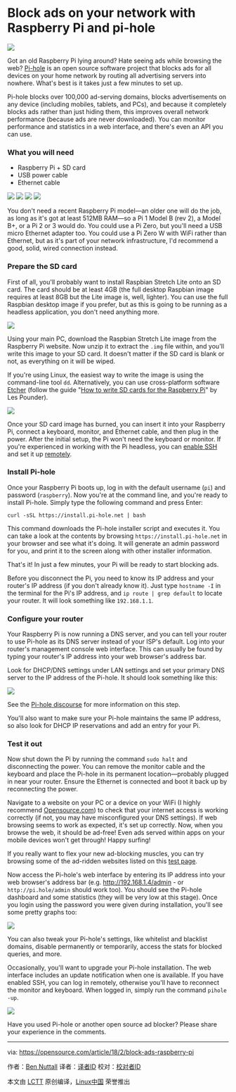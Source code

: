 Block ads on your network with Raspberry Pi and pi-hole
======

![](https://opensource.com/sites/default/files/styles/image-full-size/public/lead-images/pi-hole-banner.png?itok=1TXcp3hm)

Got an old Raspberry Pi lying around? Hate seeing ads while browsing the web? [Pi-hole][1] is an open source software project that blocks ads for all devices on your home network by routing all advertising servers into nowhere. What's best is it takes just a few minutes to set up.

Pi-hole blocks over 100,000 ad-serving domains, blocks advertisements on any device (including mobiles, tablets, and PCs), and because it completely blocks ads rather than just hiding them, this improves overall network performance (because ads are never downloaded). You can monitor performance and statistics in a web interface, and there's even an API you can use.

### What you will need

  * Raspberry Pi + SD card
  * USB power cable
  * Ethernet cable


![](https://opensource.com/sites/default/files/u128651/raspberry-pi.png)
![](https://opensource.com/sites/default/files/u128651/noobs-card.png)
![](https://opensource.com/sites/default/files/u128651/power-supply.png)
![](https://opensource.com/sites/default/files/u128651/ethernet-cable.png)

You don't need a recent Raspberry Pi model—an older one will do the job, as long as it's got at least 512MB RAM—so a Pi 1 Model B (rev 2), a Model B+, or a Pi 2 or 3 would do. You could use a Pi Zero, but you'll need a USB micro Ethernet adapter too. You could use a Pi Zero W with WiFi rather than Ethernet, but as it's part of your network infrastructure, I'd recommend a good, solid, wired connection instead.

### Prepare the SD card

First of all, you'll probably want to install Raspbian Stretch Lite onto an SD card. The card should be at least 4GB (the full desktop Raspbian image requires at least 8GB but the Lite image is, well, lighter). You can use the full Raspbian desktop image if you prefer, but as this is going to be running as a headless application, you don't need anything more.

![](https://opensource.com/sites/default/files/u128651/raspbian-downloads.png)

Using your main PC, download the Raspbian Stretch Lite image from the Raspberry Pi website. Now unzip it to extract the `.img` file within, and you'll write this image to your SD card. It doesn't matter if the SD card is blank or not, as everything on it will be wiped.

If you're using Linux, the easiest way to write the image is using the command-line tool `dd`. Alternatively, you can use cross-platform software [Etcher][2] (follow the guide "[How to write SD cards for the Raspberry Pi][3]" by Les Pounder).

![](https://opensource.com/sites/default/files/etcher-win-520px.png)

Once your SD card image has burned, you can insert it into your Raspberry Pi, connect a keyboard, monitor, and Ethernet cable, and then plug in the power. After the initial setup, the Pi won't need the keyboard or monitor. If you're experienced in working with the Pi headless, you can [enable SSH][4] and set it up [remotely][5].

### Install Pi-hole

Once your Raspberry Pi boots up, log in with the default username (`pi`) and password (`raspberry`). Now you're at the command line, and you're ready to install Pi-hole. Simply type the following command and press Enter:
```
curl -sSL https://install.pi-hole.net | bash

```

This command downloads the Pi-hole installer script and executes it. You can take a look at the contents by browsing `https://install.pi-hole.net` in your browser and see what it's doing. It will generate an admin password for you, and print it to the screen along with other installer information.

That's it! In just a few minutes, your Pi will be ready to start blocking ads.

Before you disconnect the Pi, you need to know its IP address and your router's IP address (if you don't already know it). Just type `hostname -I` in the terminal for the Pi's IP address, and `ip route | grep default` to locate your router. It will look something like `192.168.1.1`.

### Configure your router

Your Raspberry Pi is now running a DNS server, and you can tell your router to use Pi-hole as its DNS server instead of your ISP's default. Log into your router's management console web interface. This can usually be found by typing your router's IP address into your web browser's address bar.

Look for DHCP/DNS settings under LAN settings and set your primary DNS server to the IP address of the Pi-hole. It should look something like this:

![](https://opensource.com/sites/default/files/u128651/pi-hole-dns.png)

See the [Pi-hole discourse][6] for more information on this step.

You'll also want to make sure your Pi-hole maintains the same IP address, so also look for DHCP IP reservations and add an entry for your Pi.

### Test it out

Now shut down the Pi by running the command `sudo halt` and disconnecting the power. You can remove the monitor cable and the keyboard and place the Pi-hole in its permanent location—probably plugged in near your router. Ensure the Ethernet is connected and boot it back up by reconnecting the power.

Navigate to a website on your PC or a device on your WiFi (I highly recommend [Opensource.com][7]) to check that your internet access is working correctly (if not, you may have misconfigured your DNS settings). If web browsing seems to work as expected, it's set up correctly. Now, when you browse the web, it should be ad-free! Even ads served within apps on your mobile devices won't get through! Happy surfing!

If you really want to flex your new ad-blocking muscles, you can try browsing some of the ad-ridden websites listed on this [test page][8].

Now access the Pi-hole's web interface by entering its IP address into your web browser's address bar (e.g. <http://192.168.1.4/admin> \- or `http://pi.hole/admin` should work too). You should see the Pi-hole dashboard and some statistics (they will be very low at this stage). Once you login using the password you were given during installation, you'll see some pretty graphs too:

![](https://opensource.com/sites/default/files/u128651/pi-hole-web.png)

You can also tweak your Pi-hole's settings, like whitelist and blacklist domains, disable permanently or temporarily, access the stats for blocked queries, and more.

Occasionally, you'll want to upgrade your Pi-hole installation. The web interface includes an update notification when one is available. If you have enabled SSH, you can log in remotely, otherwise you'll have to reconnect the monitor and keyboard. When logged in, simply run the command `pihole -up`.

![](https://opensource.com/sites/default/files/u128651/pi-hole-update.png)

Have you used Pi-hole or another open source ad blocker? Please share your experience in the comments.

--------------------------------------------------------------------------------

via: https://opensource.com/article/18/2/block-ads-raspberry-pi

作者：[Ben Nuttall][a]
译者：[译者ID](https://github.com/译者ID)
校对：[校对者ID](https://github.com/校对者ID)

本文由 [LCTT](https://github.com/LCTT/TranslateProject) 原创编译，[Linux中国](https://linux.cn/) 荣誉推出

[a]:https://opensource.com/users/bennuttall
[1]:https://pi-hole.net/
[2]:https://etcher.io/
[3]:https://opensource.com/article/17/3/how-write-sd-cards-raspberry-pi
[4]:https://www.raspberrypi.org/blog/a-security-update-for-raspbian-pixel/
[5]:https://www.raspberrypi.org/documentation/remote-access/ssh/README.md
[6]:https://discourse.pi-hole.net/t/how-do-i-configure-my-devices-to-use-pi-hole-as-their-dns-server/245
[7]:https://opensource.com/
[8]:https://pi-hole.net/pages-to-test-ad-blocking-performance/
